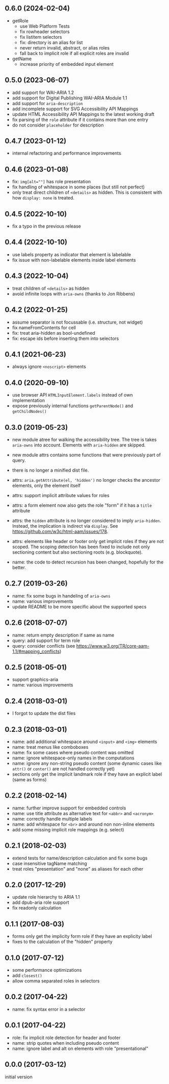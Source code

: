 0.6.0 (2024-02-04)
------------------

-	getRole
	-	use Web Platform Tests
	-	fix rowheader selectors
	-	fix listitem selectors
	-	fix: directory is an alias for list
	-	never return invalid, abstract, or alias roles
	-	fall back to implicit role if all explicit roles are invalid
-	getName
	-	increase priority of embedded input element

0.5.0 (2023-06-07)
------------------

-	add support for WAI-ARIA 1.2
-	add support for Digital Publishing WAI-ARIA Module 1.1
-	add support for `aria-description`
-	add incomplete support for SVG Accessibility API Mappings
-	update HTML Accessibility API Mappings to the latest working draft
-	fix parsing of the `role` attribute if it contains more than one entry
-	do not consider `placeholder` for description


0.4.7 (2023-01-12)
------------------

-	internal refactoring and performance improvements


0.4.6 (2023-01-08)
------------------

-	fix: `img[alt=""]` has role presentation
-	fix handling of whitespace in some places (but still not perfect)
-	only treat direct children of `<details>` as hidden. This is consistent with
	how `display: none` is treated.


0.4.5 (2022-10-10)
------------------

-	fix a typo in the previous release


0.4.4 (2022-10-10)
------------------

-	use labels property as indicator that element is labelable
-	fix issue with non-labelable elements inside label elements


0.4.3 (2022-10-04)
------------------

-	treat children of `<details>` as hidden
-	avoid infinite loops with `aria-owns` (thanks to Jon Ribbens)


0.4.2 (2022-01-25)
------------------

-	assume separator is not focussable (i.e. structure, not widget)
-	fix nameFromContents for cell
-	fix: treat aria-hidden as bool-undefined
-	fix: escape ids before inserting them into selectors


0.4.1 (2021-06-23)
------------------

-	always ignore `<noscript>` elements


0.4.0 (2020-09-10)
------------------

-	use browser API `HTMLInputElement.labels` instead of own implementation
-	expose previously internal functions `getParentNode()` and `getChildNodes()`


0.3.0 (2019-05-23)
------------------

-	new module atree for walking the accessibility tree. The tree is takes
	`aria-owns` into account. Elements with `aria-hidden` are skipped.
-	new module attrs contains some functions that were previously part of query.
-	there is no longer a minified dist file.

-	attrs: `aria.getAttribute(el, 'hidden')` no longer checks the ancestor
	elements, only the element itself
-	attrs: support implicit attribute values for roles
-	attrs: a form element now also gets the role "form" if it has a `title`
	attribute
-	attrs: the `hidden` attribute is no longer considered to imply `aria-hidden`.
	Instead, the implication is indirect via `display`. See
	<https://github.com/w3c/html-aam/issues/178>.
-	attrs: elements like header or footer only get implicit roles if they are not
	scoped. The scoping detection has been fixed to include not only sectioning
	content but also sectioning roots (e.g. blockquote).
-	name: the code to detect recursion has been changed, hopefully for the
	better.


0.2.7 (2019-03-26)
------------------

-	name: fix some bugs in handeling of `aria-owns`
-	name: various improvements
-	update README to be more specific about the supported specs


0.2.6 (2018-07-07)
------------------

-	name: return empty description if same as name
-	query: add support for term role
-	query: consider conflicts (see
	https://www.w3.org/TR/core-aam-1.1/#mapping_conflicts)


0.2.5 (2018-05-01)
------------------

-	support graphics-aria
-	name: various improvements


0.2.4 (2018-03-01)
------------------

-	I forgot to update the dist files


0.2.3 (2018-03-01)
------------------

-	name: add additional whitespace around `<input>` and `<img>` elements
-	name: treat menus like comboboxes
-	name: fix some cases where pseudo content was omitted
-	name: ignore whitespace-only names in the computations
-	name: ignore any non-string pseudo content (some dynamic cases like `attr()`
	or `conter()` are not handled correctly yet)
-	sections only get the implicit landmark role if they have an explicit label
	(same as forms)


0.2.2 (2018-02-14)
------------------

-	name: further improve support for embedded controls
-	name: use title attribute as alternative text for `<abbr>` and `<acronym>`
-	name: correctly handle multiple labels
-	name: add whitespace for `<br>` and around non non-inline elements
-	add some missing implicit role mappings (e.g. select)


0.2.1 (2018-02-03)
------------------

-	extend tests for name/description calculation and fix some bugs
-	case insensitive tagName matching
-	treat roles "presentation" and "none" as aliases for each other


0.2.0 (2017-12-29)
------------------

-	update role hierarchy to ARIA 1.1
-	add dpub-aria role support
-	fix readonly calculation


0.1.1 (2017-08-03)
------------------

-	forms only get the implicity form role if they have an explicity label
-	fixes to the calculation of the "hidden" property


0.1.0 (2017-07-12)
------------------

-	some performance optimizations
-	add `closest()`
-	allow comma separated roles in selectors


0.0.2 (2017-04-22)
------------------

-	name: fix syntax error in a selector


0.0.1 (2017-04-22)
------------------

-	role: fix implicit role detection for header and footer
-	name: strip quotes when including pseudo content
-	name: ignore label and alt on elements with role "presentational"


0.0.0 (2017-03-12)
------------------

initial version
